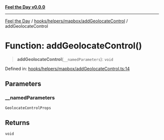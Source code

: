 [**Feel the Day v0.0.0**](../../../../../README.md)

***

[Feel the Day](../../../../../README.md) / [hooks/helpers/mapbox/addGeolocateControl](../README.md) / addGeolocateControl

# Function: addGeolocateControl()

> **addGeolocateControl**(`__namedParameters`): `void`

Defined in: [hooks/helpers/mapbox/addGeolocateControl.ts:14](https://github.com/HyeinKang/feel-the-day/blob/8289c79f2741a9407fd7ce6a81056ae02e4eeed7/src/hooks/helpers/mapbox/addGeolocateControl.ts#L14)

## Parameters

### \_\_namedParameters

`GeolocateControlProps`

## Returns

`void`
